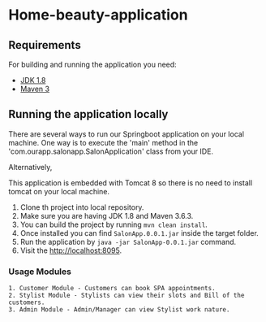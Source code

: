 # Home-beauty-application

## Requirements
For building and running the application you need:
 - [JDK 1.8]()
 - [Maven 3]()

## Running the application locally
There are several ways to run our Springboot application on your local machine. One way is to execute the 'main' method in the 'com.ourapp.salonapp.SalonApplication' class from your IDE.

Alternatively,
   
   This application is embedded with Tomcat 8 so there is no need to install tomcat on your local machine.
   
   1. Clone th project into local repository.
   2. Make sure you are having JDK 1.8 and Maven 3.6.3.
   3. You can build the project by running ```mvn clean install```.
   4. Once installed you can find ```SalonApp.0.0.1.jar``` inside the target folder.
   5. Run the application by ```java -jar SalonApp-0.0.1.jar``` command.
   6. Visit the [http://localhost:8095](http://localhost:8095).
   
### Usage Modules
    1. Customer Module - Customers can book SPA appointments.
    2. Stylist Module - Stylists can view their slots and Bill of the customers.
    3. Admin Module - Admin/Manager can view Stylist work nature.
